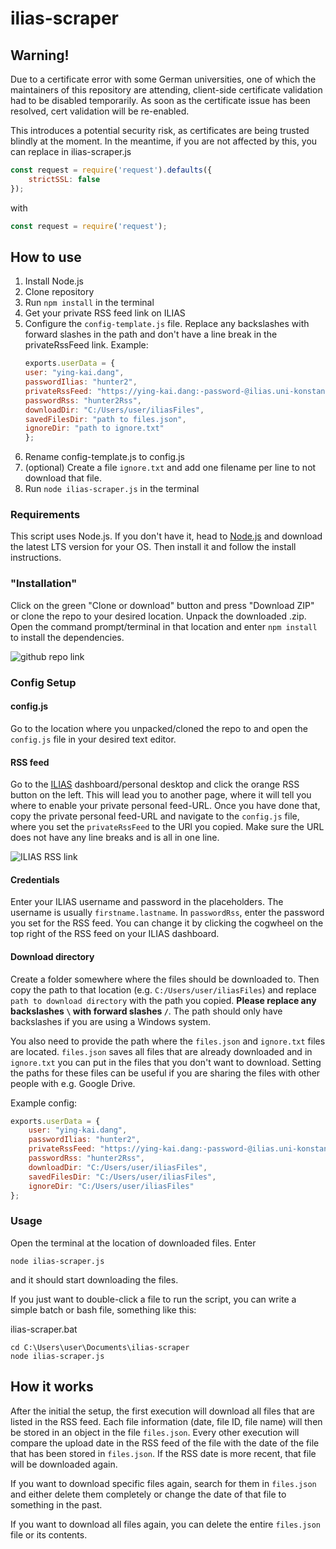 # ilias-scraper

## Warning!
Due to a certificate error with some German universities, one of which the maintainers of this repository are attending, client-side certificate validation had to be disabled temporarily. As soon as the certificate issue has been resolved, cert validation will be re-enabled. 

This introduces a potential security risk, as certificates are being trusted blindly at the moment. 
In the meantime, if you are not affected by this, you can replace in ilias-scraper.js

```Javascript
const request = require('request').defaults({
    strictSSL: false
});
```

with
```Javascript
const request = require('request');
```

## How to use

1. Install Node.js
2. Clone repository
3. Run `npm install` in the terminal
4. Get your private RSS feed link on ILIAS
5. Configure the `config-template.js` file. Replace any backslashes with forward slashes in the path and don't have a line break in the privateRssFeed link. Example:
    ```javascript
    exports.userData = {
    user: "ying-kai.dang",
    passwordIlias: "hunter2",
    privateRssFeed: "https://ying-kai.dang:-password-@ilias.uni-konstanz.de/ilias/privfeed.php?client_id=ilias_uni&user_id=userid&hash=hash",
    passwordRss: "hunter2Rss",
    downloadDir: "C:/Users/user/iliasFiles",
    savedFilesDir: "path to files.json",
    ignoreDir: "path to ignore.txt"
    };
    ```
6. Rename config-template.js to config.js
7. (optional) Create a file `ignore.txt` and add one filename per line to not download that file.
8. Run `node ilias-scraper.js` in the terminal

### Requirements
This script uses Node.js. If you don't have it, head to [Node.js](https://nodejs.org/en/) and download the latest LTS version for your OS. Then install it and follow the install instructions.

### "Installation"
Click on the green "Clone or download" button and press "Download ZIP" or clone the repo to your desired location. Unpack the downloaded .zip.
Open the command prompt/terminal in that location and enter `npm install` to install the dependencies.

![github repo link](https://i.imgur.com/PlRoCY3.png)

### Config Setup
#### config.js

Go to the location where you unpacked/cloned the repo to and open the `config.js` file in your desired text editor.

#### RSS feed

Go to the [ILIAS](https://ilias.uni-konstanz.de) dashboard/personal desktop and click the orange RSS button on the left. This will lead you to another page, where it will tell you where to enable your private personal feed-URL. Once you have done that, copy the private personal feed-URL and navigate to the `config.js` file, where you set the `privateRssFeed` to the URl you copied. 
Make sure the URL does not have any line breaks and is all in one line.

![ILIAS RSS link](https://i.imgur.com/0rUIp7M.png)

#### Credentials

Enter your ILIAS username and password in the placeholders. The username is usually `firstname.lastname`. In `passwordRss`, enter the password you set for the RSS feed. You can change it by clicking the cogwheel on the top right of the RSS feed on your ILIAS dashboard.

#### Download directory

Create a folder somewhere where the files should be downloaded to. Then copy the  path to that location (e.g. `C:/Users/user/iliasFiles`) and replace `path to download directory` with the path you copied. <b>Please replace any backslashes `\` with forward slashes `/`</b>. The path should only have backslashes if you are using a Windows system.

You also need to provide the path where the `files.json` and `ignore.txt` files are located. `files.json` saves all files that are already downloaded and in `ignore.txt` you can put in the files that you don't want to download. Setting the paths for these files can be useful if you are sharing the files with other people with e.g. Google Drive.

Example config:
```javascript
exports.userData = {
    user: "ying-kai.dang",
    passwordIlias: "hunter2",
    privateRssFeed: "https://ying-kai.dang:-password-@ilias.uni-konstanz.de/ilias/privfeed.php?client_id=ilias_uni&user_id=userid&hash=hash",
    passwordRss: "hunter2Rss",
    downloadDir: "C:/Users/user/iliasFiles",
    savedFilesDir: "C:/Users/user/iliasFiles",
    ignoreDir: "C:/Users/user/iliasFiles"
};
```

### Usage
Open the terminal at the location of downloaded files. Enter
```
node ilias-scraper.js
```
and it should start downloading the files. 

If you just want to double-click a file to run the script, you can write a simple batch or bash file, something like this:

ilias-scraper.bat
```batch
cd C:\Users\user\Documents\ilias-scraper
node ilias-scraper.js
```

## How it works
After the initial the setup, the first execution will download all files that are listed in the RSS feed. Each file information (date, file ID, file name) will then be stored in an object in the file `files.json`.
Every other execution will compare the upload date in the RSS feed of the file with the date of the file that has been stored in `files.json`. If the RSS date is more recent, that file will be downloaded again.

If you want to download specific files again, search for them in `files.json` and either delete them completely or change the date of that file to something in the past. 

If you want to download all files again, you can delete the entire `files.json` file or its contents.
